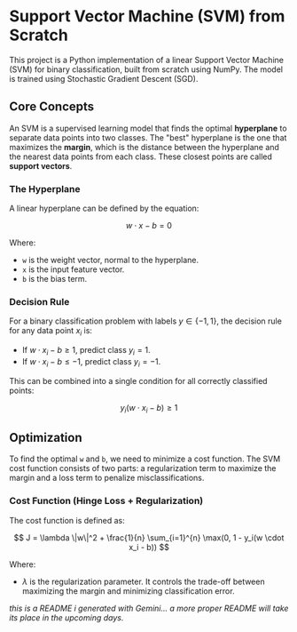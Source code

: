 # Support Vector Machine (SVM) from Scratch

This project is a Python implementation of a linear Support Vector Machine (SVM) for binary classification, built from scratch using NumPy. The model is trained using Stochastic Gradient Descent (SGD).

## Core Concepts

An SVM is a supervised learning model that finds the optimal **hyperplane** to separate data points into two classes. The "best" hyperplane is the one that maximizes the **margin**, which is the distance between the hyperplane and the nearest data points from each class. These closest points are called **support vectors**.

### The Hyperplane

A linear hyperplane can be defined by the equation:

$$
w \cdot x - b = 0
$$

Where:
* `w` is the weight vector, normal to the hyperplane.
* `x` is the input feature vector.
* `b` is the bias term.

### Decision Rule

For a binary classification problem with labels $y \in \{-1, 1\}$, the decision rule for any data point $x_i$ is:

* If $w \cdot x_i - b \geq 1$, predict class $y_i = 1$.
* If $w \cdot x_i - b \leq -1$, predict class $y_i = -1$.

This can be combined into a single condition for all correctly classified points:

$$
y_i(w \cdot x_i - b) \geq 1
$$

## Optimization

To find the optimal `w` and `b`, we need to minimize a cost function. The SVM cost function consists of two parts: a regularization term to maximize the margin and a loss term to penalize misclassifications.

### Cost Function (Hinge Loss + Regularization)

The cost function is defined as:

$$
J = \lambda \|w\|^2 + \frac{1}{n} \sum_{i=1}^{n} \max(0, 1 - y_i(w \cdot x_i - b))
$$

Where:
* $\lambda$ is the regularization parameter. It controls the trade-off between maximizing the margin and minimizing classification error.

*this is a README i generated with Gemini... a more proper README will take its place in the upcoming days.*
